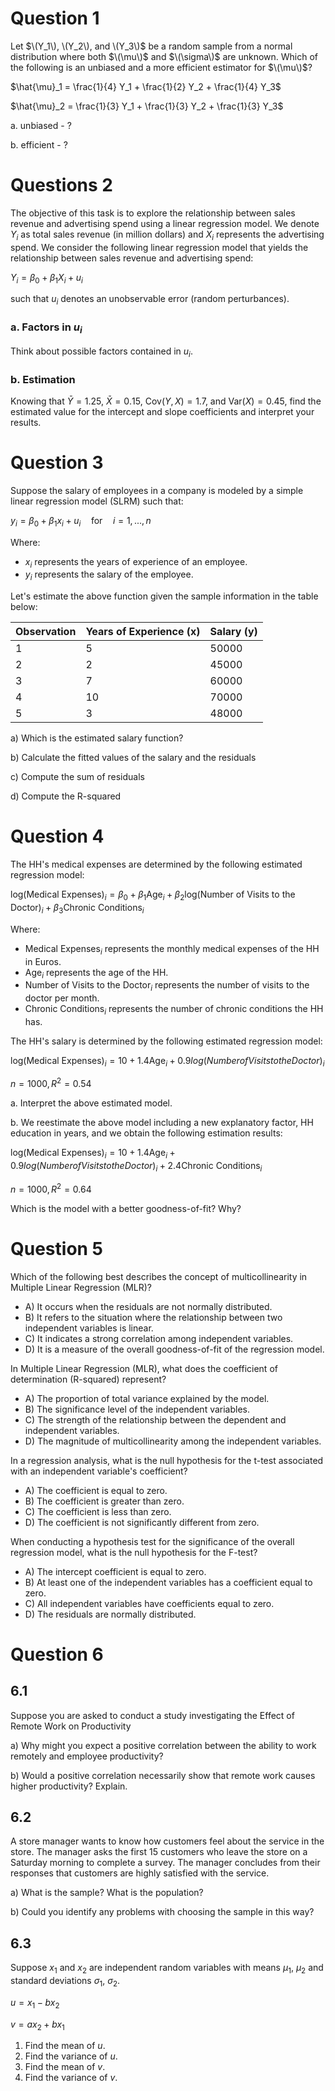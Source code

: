# Question 1

Let $\(Y_1\), \(Y_2\), and \(Y_3\)$ be a random sample from a normal distribution where both $\(\mu\)$ and $\(\sigma\)$ are unknown. Which of the following is an unbiased and a more efficient estimator for $\(\mu\)$? 

$\hat{\mu}_1 = \frac{1}{4} Y_1 + \frac{1}{2} Y_2 + \frac{1}{4} Y_3$

$\hat{\mu}_2 = \frac{1}{3} Y_1 + \frac{1}{3} Y_2 + \frac{1}{3} Y_3$

a. unbiased - ?

b. efficient - ?

# Questions 2

The objective of this task is to explore the relationship between sales revenue and advertising spend using a linear regression model.
We denote $Y_i$ as total sales revenue (in million dollars) and $X_i$ represents the advertising spend. We consider the following linear regression model that yields the relationship between sales revenue and advertising spend:

$Y_i = \beta_0 + \beta_1 X_i + u_i$

such that $u_i$ denotes an unobservable error (random perturbances).

### a. Factors in $u_i$
Think about possible factors contained in $u_i$.

### b. Estimation
Knowing that $\bar{Y} = 1.25$, $\bar{X} = 0․15$, $\text{Cov}(Y, X) = 1.7$, and $\text{Var}(X) = 0.45$, find the estimated value for the intercept and slope coefficients and interpret your results.


# Question 3
Suppose the salary of employees in a company is modeled by a simple linear regression model (SLRM) such that:

$y_i = \beta_0 + \beta_1 x_i + u_i \quad \text{for} \quad i = 1, ..., n$

Where:
- $x_i$ represents the years of experience of an employee.
- $y_i$ represents the salary of the employee.

Let's estimate the above function given the sample information in the table below:

| Observation | Years of Experience (x) | Salary (y) |
|-------------|-------------------------|------------|
| 1           | 5                       | 50000      |
| 2           | 2                       | 45000      |
| 3           | 7                       | 60000      |
| 4           | 10                      | 70000      |
| 5           | 3                       | 48000      |


a) Which is the estimated salary function?

b) Calculate the fitted values of the salary and the residuals

c) Compute the sum of residuals

d) Compute the R-squared

# Question 4

The HH's medical expenses are determined by the following estimated regression model:

$\text{log(Medical Expenses)}_i = \beta_0 + \beta_1 \text{Age}_i + \beta_2 \text{log(Number of Visits to the Doctor)}_i + \beta_3 \text{Chronic Conditions}_i$

Where:
- $\text{Medical Expenses}_i$ represents the monthly medical expenses of the HH in Euros.
- $\text{Age}_i$ represents the age of the HH.
- $\text{Number of Visits to the Doctor}_i$ represents the number of visits to the doctor per month.
- $\text{Chronic Conditions}_i$ represents the number of chronic conditions the HH has.

The HH's salary is determined by the following estimated regression model:

$\text{log(Medical Expenses)}_i = 10 + 1.4 \text{Age}_i + 0.9{log(Number of Visits to the Doctor)}_i$

$n=1000, R^2=0.54$

a. Interpret the above estimated model.

b. We reestimate the above model including a new explanatory factor, HH education in years, and we obtain the following estimation results:

$\text{log(Medical Expenses)}_i = 10 + 1.4 \text{Age}_i + 0.9{log(Number of Visits to the Doctor)}_i + 2.4 \text{Chronic Conditions}_i$

$n=1000, R^2=0.64$

Which is the model with a better goodness-of-fit? Why?


# Question 5

Which of the following best describes the concept of multicollinearity in Multiple Linear Regression (MLR)?
- A) It occurs when the residuals are not normally distributed.
- B) It refers to the situation where the relationship between two independent variables is linear.
- C) It indicates a strong correlation among independent variables.
- D) It is a measure of the overall goodness-of-fit of the regression model.

In Multiple Linear Regression (MLR), what does the coefficient of determination (R-squared) represent?
- A) The proportion of total variance explained by the model.
- B) The significance level of the independent variables.
- C) The strength of the relationship between the dependent and independent variables.
- D) The magnitude of multicollinearity among the independent variables.

In a regression analysis, what is the null hypothesis for the t-test associated with an independent variable's coefficient?
- A) The coefficient is equal to zero.
- B) The coefficient is greater than zero.
- C) The coefficient is less than zero.
- D) The coefficient is not significantly different from zero.

When conducting a hypothesis test for the significance of the overall regression model, what is the null hypothesis for the F-test?
- A) The intercept coefficient is equal to zero.
- B) At least one of the independent variables has a coefficient equal to zero.
- C) All independent variables have coefficients equal to zero.
- D) The residuals are normally distributed.



# Question 6

## 6.1 
Suppose you are asked to conduct a study investigating the Effect of Remote Work on Productivity

a) Why might you expect a positive correlation between the ability to work remotely and employee productivity?

b) Would a positive correlation necessarily show that remote work causes higher productivity? Explain.

## 6.2 

A store manager wants to know how customers feel about the service in the store. The manager asks the first 15 customers who leave the store on a Saturday morning to complete a survey. The manager concludes from their responses that customers are highly satisfied with the service.

a) What is the sample? What is the population?

b) Could you identify any problems with choosing the sample in this way?

## 6.3 

Suppose $x_1$ and $x_2$ are independent random variables with means $\mu_1$, $\mu_2$ and standard deviations $\sigma_1$, $\sigma_2$.

$u = x_1 - bx_2$

$v = ax_2 + bx_1$

1. Find the mean of $u$.
2. Find the variance of $u$.
3. Find the mean of $v$.
4. Find the variance of $v$.


